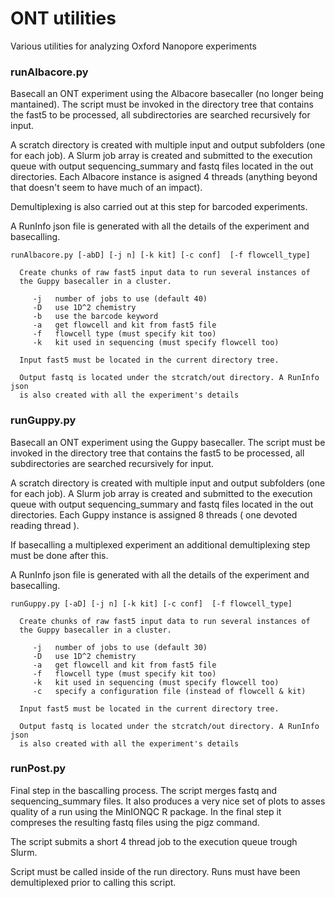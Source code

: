# ONT utilities
Various utilities for analyzing Oxford Nanopore experiments

### runAlbacore.py
Basecall an ONT experiment using the Albacore basecaller (no longer being mantained). The script must be invoked in the directory tree that contains the fast5 to be processed, all subdirectories are searched recursively for input.

A scratch directory is created with multiple input and output subfolders (one for each job). A Slurm job array is created and submitted to the execution queue with output sequencing_summary and fastq files located in the out directories. Each Albacore instance is asigned 4 threads (anything beyond that doesn't seem to have much of an impact).

Demultiplexing is also carried out at this step for barcoded experiments.

A RunInfo json file is generated with all the details of the experiment and basecalling.

    runAlbacore.py [-abD] [-j n] [-k kit] [-c conf]  [-f flowcell_type]

      Create chunks of raw fast5 input data to run several instances of 
      the Guppy basecaller in a cluster.

         -j   number of jobs to use (default 40)
         -D   use 1D^2 chemistry
         -b   use the barcode keyword
         -a   get flowcell and kit from fast5 file
         -f   flowcell type (must specify kit too)
         -k   kit used in sequencing (must specify flowcell too)

      Input fast5 must be located in the current directory tree.
      
      Output fastq is located under the stcratch/out directory. A RunInfo json
      is also created with all the experiment's details
      

### runGuppy.py
Basecall an ONT experiment using the Guppy basecaller. The script must be invoked in the directory tree that contains the fast5 to be processed, all subdirectories are searched recursively for input.

A scratch directory is created with multiple input and output subfolders (one for each job). A Slurm job array is created and submitted to the execution queue with output sequencing_summary and fastq files located in the out directories. Each Guppy instance is assigned 8 threads ( one devoted reading thread ).

If basecalling a multiplexed experiment an additional demultiplexing step must be done after this.

A RunInfo json file is generated with all the details of the experiment and basecalling.

    runGuppy.py [-aD] [-j n] [-k kit] [-c conf]  [-f flowcell_type]

      Create chunks of raw fast5 input data to run several instances of 
      the Guppy basecaller in a cluster.

         -j   number of jobs to use (default 30)
         -D   use 1D^2 chemistry
         -a   get flowcell and kit from fast5 file
         -f   flowcell type (must specify kit too)
         -k   kit used in sequencing (must specify flowcell too)
         -c   specify a configuration file (instead of flowcell & kit)

      Input fast5 must be located in the current directory tree.
      
      Output fastq is located under the stcratch/out directory. A RunInfo json
      is also created with all the experiment's details


### runPost.py
Final step in the bascalling process. The script merges fastq and sequencing_summary files. It also produces a very nice set of plots to asses quality of a run using the MinIONQC R package. In the final step it compreses the resulting fastq files using the pigz command.

The script submits a short 4 thread job to the execution queue trough Slurm.

Script must be called inside of the run directory. Runs must have been demultiplexed prior to calling this script.
